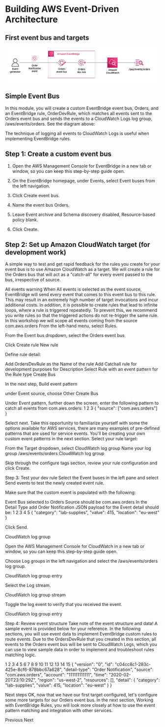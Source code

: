 # Building AWS Event-Driven Architecture

## First event bus and targets
![First event bus and targets](./images/eb_arch_simple_bus.png)

## Simple Event Bus

In this module, you will create a custom EventBridge event bus, Orders, and an EventBridge rule, OrderDevRule, which matches all events sent to the Orders event bus and sends the events to a CloudWatch Logs log group, /aws/events/orders. See the diagram above:

The technique of logging all events to CloudWatch Logs is useful when implementing EventBridge rules.

## Step 1: Create a custom event bus

1. Open the AWS Management Console for EventBridge  in a new tab or window, so you can keep this step-by-step guide open.

2. On the EventBridge homepage, under Events, select Event buses from the left navigation.

3. Click Create event bus.

4. Name the event bus Orders.

5. Leave Event archive and Schema discovery disabled, Resource-based policy blank.

6. Click Create.


## Step 2: Set up Amazon CloudWatch target (for development work)
A simple way to test and get rapid feedback for the rules you create for your event bus is to use Amazon CloudWatch as a target. We will create a rule for the Orders bus that will act as a "catch-all" for every event passed to the bus, irrespective of source.

All events warning
When All events is selected as the event source, EventBridge will send every event that comes to this event bus to this rule. This may result in an extremely high number of target invocations and incur additional costs. In addition, it is possible to create rules that lead to infinite loops, where a rule is triggered repeatedly. To prevent this, we recommend you write rules so that the triggered actions do not re-trigger the same rule. In this workshop we will scope all events coming from the source com.aws.orders
From the left-hand menu, select Rules.

From the Event bus dropdown, select the Orders event bus

Click Create rule New rule

Define rule detail:

Add OrdersDevRule as the Name of the rule
Add Catchall rule for development purposes for Description
Select Rule with an event pattern for the Rule type
Create Bus

In the next step, Build event pattern

under Event source, choose Other
Create Bus

Under Event pattern, further down the screen, enter the following pattern to catch all events from com.aws.orders:
1
2
3
{
   "source": ["com.aws.orders"]
}

Select next.
Take this opportunity to familiarize yourself with some the options available for AWS services, there are many examples of pre-defined patterns that are used for service events. You'll be creating your own custom event patterns in the next section.
Select your rule target:

From the Target dropdown, select CloudWatch log group
Name your log group /aws/events/orders
CloudWatch log group

Skip through the configure tags section, review your rule configuration and click Create.

Step 3: Test your dev rule
Select the Event buses in the left pane and select Send events to test the newly created event rule.

Make sure that the custom event is populated with the following:

Event Bus selected to Orders
Source should be com.aws.orders
In the Detail Type add Order Notification
JSON payload for the Event detail should be:
1
2
3
4
5
{
   "category": "lab-supplies",
   "value": 415,
   "location": "eu-west"
}

Click Send.

CloudWatch log group

Open the AWS Management Console for CloudWatch  in a new tab or window, so you can keep this step-by-step guide open.

Choose Log groups in the left navigation and select the /aws/events/orders log group.

CloudWatch log group entry

Select the Log stream.

CloudWatch log group stream

Toggle the log event to verify that you received the event.

CloudWatch log group entry

Step 4: Review event structure
Take note of the event structure and data! A sample event is provided below for your reference.
In the following sections, you will use event data to implement EventBridge custom rules to route events. Due to the OrdersDevRule that you created in this section, all events to the Orders event bus will be sent to CloudWatch Logs, which you can use to view sample data in order to implement and troubleshoot rules matching logic.

1
2
3
4
5
6
7
8
9
10
11
12
13
14
15
{
    "version": "0",
    "id": "c04cc8c1-283c-425e-8cf6-878bbc67a628",
    "detail-type": "Order Notification",
    "source": "com.aws.orders",
    "account": "111111111111",
    "time": "2020-02-20T23:10:29Z",
    "region": "us-west-2",
    "resources": [],
    "detail": {
        "category": "lab-supplies",
        "value": 415,
        "location": "eu-west"
    }
}

Next steps
OK, now that we have our first target configured, let's configure some more targets for our Orders event bus. In the next section, Working with EventBridge Rules, you will look more closely at how to use the event pattern matching and integration with other services.

Previous
Next
